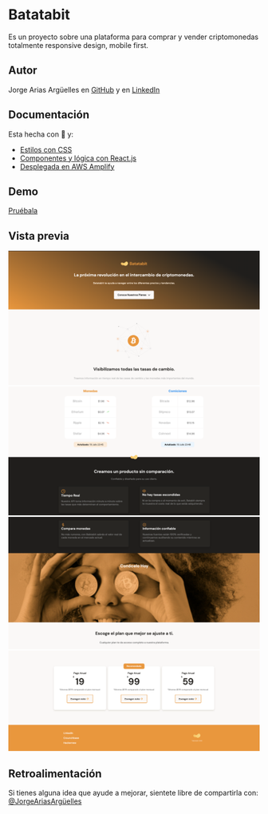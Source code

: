 # Batatabit

Es un proyecto sobre una plataforma para comprar y vender criptomonedas totalmente responsive design, mobile first.

## Autor

Jorge Arias Argüelles en [GitHub](https://github.com/jorgearguellles) y en
[LinkedIn](https://www.linkedin.com/in/jorgeariasarguelles/)

## Documentación

Esta hecha con :green_heart: y:

- [Estilos con CSS](https://developer.mozilla.org/es/docs/Web/CSS)
- [Componentes y lógica con React.js](https://es.reactjs.org)
- [Desplegada en AWS Amplify](https://aws.amazon.com/es/amplify/)

## Demo

[Pruébala](https://main.d6gqq7ctf5dwf.amplifyapp.com)

## Vista previa

![App Screenshot](https://github.com/jorgearguellles/batatabit/blob/main/src/img/1.png)
![App Screenshot](https://github.com/jorgearguellles/batatabit/blob/main/src/img/2.png)
![App Screenshot](https://github.com/jorgearguellles/batatabit/blob/main/src/img/3.png)
![App Screenshot](https://github.com/jorgearguellles/batatabit/blob/main/src/img/4.png)

## Retroalimentación

Si tienes alguna idea que ayude a mejorar, sientete libre de compartirla con: [@JorgeAriasArgüelles](https://www.linkedin.com/in/jorgeariasarguelles/)
